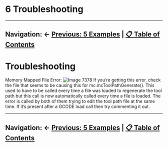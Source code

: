 # 6 Troubleshooting

---
**Navigation:** ← [Previous: 5 Examples](examples.md) | [📋 Table of Contents](table_of_contents.md)
---

# Troubleshooting
Memory Mapped File Error:
![Image 7378](images/image_7378.png)
If you’re getting this error, check the file that seems to be causing this for mc.mcToolPathGenerate(). This used to have to be called every time a file was loaded to regenerate the tool path but this call is now automatically called every time a file is loaded. The error is called by both of them trying to edit the tool path file at the same time. If it’s present after a GCODE load call then try commenting it out.

---
**Navigation:** ← [Previous: 5 Examples](examples.md) | [📋 Table of Contents](table_of_contents.md)
---